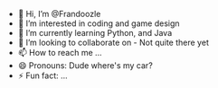 - 👋 Hi, I’m @Frandoozle
- 👀 I’m interested in coding and game design
- 🌱 I’m currently learning Python, and Java
- 💞️ I’m looking to collaborate on - Not quite there yet
- 📫 How to reach me ...
- 😄 Pronouns: Dude where's my car?
- ⚡ Fun fact: ...

<!---
Frandoozle/Frandoozle is a ✨ special ✨ repository because its `README.md` (this file) appears on your GitHub profile.
You can click the Preview link to take a look at your changes.
--->
